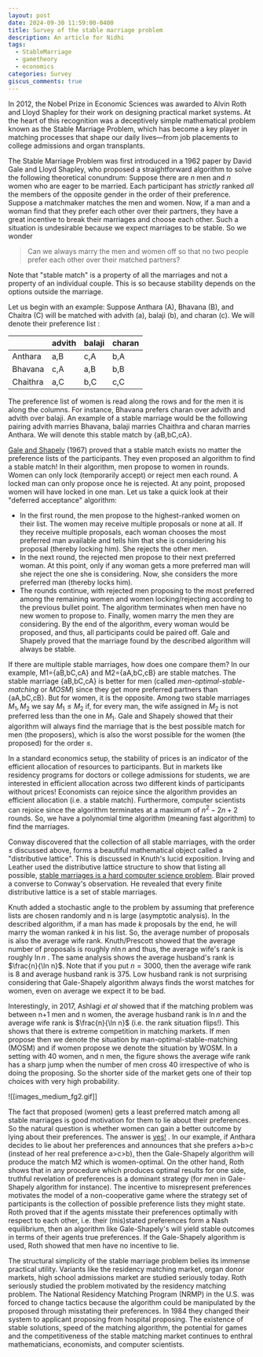 ```yaml
---
layout: post
date: 2024-09-30 11:59:00-0400
title: Survey of the stable marriage problem
description: An article for Nidhi
tags:
  - StableMarriage
  - gametheory
  - economics
categories: Survey
giscus_comments: true
---
```


In 2012, the Nobel Prize in Economic Sciences was awarded to Alvin Roth and Lloyd Shapley for their work on designing practical market systems. At the heart of this recognition was a deceptively simple mathematical problem known as the Stable Marriage Problem, which has become a key player in matching processes that shape our daily lives—from job placements to college admissions and organ transplants.

The Stable Marriage Problem was first introduced in a 1962 paper by David Gale and Lloyd Shapley, who proposed a straightforward algorithm to solve the following theoretical conundrum: Suppose there are $n$ men and $n$ women who are eager to be married. Each participant has _strictly_ ranked _all_ the members of the opposite gender in the order of their preference. Suppose a matchmaker matches the men and women. Now, if a man and a woman find that they prefer each other over their partners, they have a great incentive to break their marriages and choose each other. Such a situation is undesirable because we expect marriages to be stable. So we wonder

> Can we always marry the men and women off so that no two people prefer each other over their matched partners?

Note that "stable match" is a property of all the marriages and not a property of an individual couple. This is so because stability depends on the options outside the marriage.

Let us begin with an example: Suppose Anthara (A), Bhavana (B), and Chaitra (C) will be matched with advith (a), balaji (b), and charan (c). We will denote their preference list :

|          | advith | balaji | charan |
| -------- | ------ | ------ | ------ |
| Anthara  | a,B    | c,A    | b,A    |
| Bhavana  | c,A    | a,B    | b,B    |
| Chaithra | a,C    | b,C    | c,C    |

The preference list of women is read along the rows and for the men it is along the columns. For instance, Bhavana prefers charan over advith and advith over balaji. An example of a stable marriage would be the following pairing advith marries Bhavana, balaji marries Chaithra and charan marries Anthara. We will denote this stable match by {aB,bC,cA}.

[Gale and Shapely](https://www.eecs.harvard.edu/cs286r/courses/fall09/papers/galeshapley.pdf) (1967) proved that a stable match exists no matter the preference lists of the participants. They even proposed an algorithm to find a stable match! In their algorithm, men propose to women in rounds. Women can only lock (temporarily accept) or reject men each round. A locked man can only propose once he is rejected. At any point, proposed women will have locked in one man. Let us take a quick look at their "deferred acceptance" algorithm:

- In the first round, the men propose to the highest-ranked women on their list. The women may receive multiple proposals or none at all. If they receive multiple proposals, each woman chooses the most preferred man available and tells him that she is considering his proposal (thereby locking him). She rejects the other men.
- In the next round, the rejected men propose to their next preferred woman. At this point, only if any woman gets a more preferred man will she reject the one she is considering. Now, she considers the more preferred man (thereby locks him).
- The rounds continue, with rejected men proposing to the most preferred among the remaining women and women locking/rejecting according to the previous bullet point. The algorithm terminates when men have no new women to propose to. Finally, women marry the men they are considering.
  By the end of the algorithm, every woman would be proposed, and thus, all participants could be paired off. Gale and Shapely proved that the marriage found by the described algorithm will always be stable.

If there are multiple stable marriages, how does one compare them? In our example, M1={aB,bC,cA} and M2={aA,bC,cB} are stable matches. The stable marriage {aB,bC,cA} is better for men (called _men-optimal-stable-matching_ or _MOSM_) since they get more preferred partners than {aA,bC,cB}. But for women, it is the opposite. Among two stable marriages $M_1, M_2$ we say $M_1 \leq M_2$ if, for every man, the wife assigned in $M_2$ is not preferred less than the one in $M_1$. Gale and Shapely showed that their algorithm will always find the marriage that is the best possible match for men (the proposers), which is also the worst possible for the women (the proposed) for the order $\leq$.

In a standard economics setup, the stability of prices is an indicator of the efficient allocation of resources to participants. But in markets like residency programs for doctors or college admissions for students, we are interested in efficient allocation across two different kinds of participants without prices! Economists can rejoice since the algorithm provides an efficient allocation (i.e. a stable match). Furthermore, computer scientists can rejoice since the algorithm terminates at a maximum of $n^2-2n+2$ rounds. So, we have a polynomial time algorithm (meaning fast algorithm) to find the marriages.

Conway discovered that the collection of all stable marriages, with the order $\leq$ discussed above, forms a beautiful mathematical object called a "distributive lattice". This is discussed in Knuth's lucid exposition. Irving and Leather used the distributive lattice structure to show that listing all possible, [stable marriages is a hard computer science problem](https://epubs.siam.org/doi/10.1137/0215048). Blair proved a converse to Conway's observation. He revealed that every finite distributive lattice is a set of stable marriages.

Knuth added a stochastic angle to the problem by assuming that preference lists are chosen randomly and n is large (asymptotic analysis). In the described algorithm, if a man has made $k$ proposals by the end, he will marry the woman ranked $k$ in his list. So, the average number of proposals is also the average wife rank. Knuth/Prescott showed that the average number of proposals is roughly $n \ln n$ and thus, the average wife's rank is roughly $\ln n$ . The same analysis shows the average husband's rank is $\frac{n}{\ln n}$. Note that if you put $n=3000$, then the average wife rank is 8 and average husband rank is 375. Low husband rank is not surprising considering that Gale-Shapely algorithm always finds the worst matches for women, even on average we expect it to be bad.

Interestingly, in 2017, Ashlagi _et al_ showed that if the matching problem was between n+1 men and n women, the average husband rank is $\ln n$ and the average wife rank is $\frac{n}{\ln n}$ (i.e. the rank situation flips!). This shows that there is extreme competition in matching markets. If men propose then we denote the situation by man-optimal-stable-matching (MOSM) and if women propose we denote the situation by WOSM. In a setting with 40 women, and n men, the figure shows the average wife rank has a sharp jump when the number of men cross 40 irrespective of who is doing the proposing. So the shorter side of the market gets one of their top choices with very high probability.

![[images_medium_fg2.gif]]

The fact that proposed (women) gets a least preferred match among all stable marriages is good motivation for them to lie about their preferences. So the natural question is whether women can gain a better outcome by lying about their preferences. The answer is [yes!](http://www.eecs.harvard.edu/cs286r/courses/fall09/papers/roth.pdf) . In our example, if Anthara decides to lie about her preferences and announces that she prefers a>b>c (instead of her real preference a>c>b), then the Gale-Shapely algorithm will produce the match M2 which is women-optimal. On the other hand, Roth shows that in any procedure which produces optimal results for one side, truthful revelation of preferences is a dominant strategy (for men in Gale-Shapely algorithm for instance). The incentive to misrepresent preferences motivates the model of a non-cooperative game where the strategy set of participants is the collection of possible preference lists they might state. Roth proved that if the agents misstate their preferences optimally with respect to each other, i.e. their (mis)stated preferences form a Nash equilibrium, then an algorithm like Gale-Shapely's will yield stable outcomes in terms of their agents true preferences. If the Gale-Shapely algorithm is used, Roth showed that men have no incentive to lie.

The structural simplicity of the stable marriage problem belies its immense practical utility. Variants like the residency matching market, organ donor markets, high school admissions market are studied seriously today. Roth seriously studied the problem motivated by the residency matching problem. The National Residency Matching Program (NRMP) in the U.S. was forced to change tactics because the algorithm could be manipulated by the proposed through misstating their preferences. In 1984 they changed their system to applicant proposing from hospital proposing. The existence of stable solutions, speed of the matching algorithm, the potential for games and the competitiveness of the stable matching market continues to enthral mathematicians, economists, and computer scientists.
